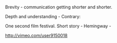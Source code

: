 Brevity - communication getting shorter and shorter. 

Depth and understanding - 
Contrary: 

One second film festival. Short story - Hemingway - 

http://vimeo.com/user9150018

